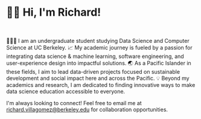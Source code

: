 <!--Header Name-->
# 👋🏽 Hi, I'm Richard!
<br /> 

<!--Start Intro-->               
👨🏽‍🎓 I am an undergraduate student studying Data Science and Computer Science at UC Berkeley. 
📈 My academic journey is fueled by a passion for integrating data science & machine learning, software engineering, and user-experience design into impactful solutions. 
🌏 As a Pacific Islander in these fields, I aim to lead data-driven projects focused on sustainable development and social impact here and across the Pacific. 
💡 Beyond my academics and research, I am dedicated to finding innovative ways to make data science education accessible to everyone.

I'm always looking to connect! Feel free to email me at richard.villagomez@berkeley.edu for collaboration opportunities.
<!--End Intro-->
